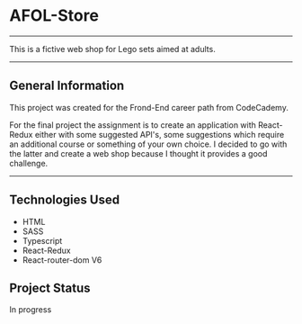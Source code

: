 # AFOL-Store
___
This is a fictive web shop for Lego sets aimed at adults.
___
## General Information
This project was created for the Frond-End career path from CodeCademy.

For the final project the assignment is to create an application with React-Redux either with some suggested API's, some suggestions which require an additional course or something of your own choice. 
I decided to go with the latter and create a web shop because I thought it provides a good challenge.

___
## Technologies Used
- HTML
- SASS
- Typescript
- React-Redux
- React-router-dom V6

## Project Status
In progress
